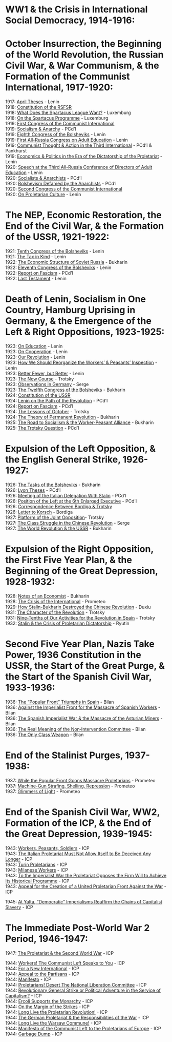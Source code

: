 # WW1 & the Crisis in International Social Democracy, 1914-1916:

# October Insurrection, the Beginning of the World Revolution, the Russian Civil War, & War Communism, & the Formation of the Communist International, 1917-1920:
1917: [April Theses](https://www.marxists.org/archive/lenin/works/1917/apr/04.htm) - Lenin  
1918: [Constitution of the RSFSR](https://www.marxists.org/history/ussr/government/constitution/1918/)  
1918: [What Does the Spartacus League Want?](https://www.marxists.org/archive/luxemburg/1918/12/14.htm) - Luxemburg  
1918: [On the Spartacus Programme](https://www.marxists.org/archive/luxemburg/1918/12/30.htm) - Luxemburg  
1919: [First Congress of the Communist International](https://www.marxists.org/history/international/comintern/1st-congress/index.htm)  
1919: [Socialism & Anarchy](https://www.international-communist-party.org/CommLeft/CL05.htm#Socialism_and_Anarchy) - PCd’I  
1919: [Eighth Congress of the Bolsheviks](https://www.marxists.org/archive/lenin/works/1919/rcp8th/index.htm) - Lenin  
1919: [First All-Russia Congress on Adult Education](https://www.marxists.org/archive/lenin/works/1919/may/06.htm) - Lenin  
1919: [Communist Thought & Action in the Third International](https://www.international-communist-party.org/CommLeft/CL06.htm#Communistthought) - PCd’I & Pankhurst  
1919: [Economics & Politics in the Era of the Dictatorship of the Proletariat](https://www.marxists.org/archive/lenin/works/1919/oct/30.htm) - Lenin  
1920: [Speech at the Third All-Russia Conference of Directors of Adult Education](https://www.marxists.org/archive/lenin/works/1920/feb/25.htm) - Lenin  
1920: [Socialists & Anarchists](https://www.international-communist-party.org/CommLeft/CL05.htm#Socialists_and_Anarchists) - PCd’I  
1920: [Bolshevism Defamed by the Anarchists](https://www.international-communist-party.org/CommLeft/CL05.htm#Bolshevism) - PCd’I  
1920: [Second Congress of the Communist International](https://www.marxists.org/history/international/comintern/2nd-congress/index.htm)  
1920: [On Proletarian Culture](https://www.marxists.org/archive/lenin/works/1920/oct/08.htm) - Lenin  
# The NEP, Economic Restoration, the End of the Civil War, & the Formation of the USSR, 1921-1922:
1921: [Tenth Congress of the Bolsheviks](https://www.marxists.org/archive/lenin/works/1921/10thcong/index.htm) - Lenin  
1921: [The Tax in Kind](https://www.marxists.org/archive/lenin/works/1921/apr/21.htm) - Lenin  
1922: [The Economic Structure of Soviet Russia](https://www.marxists.org/archive/bukharin/works/1922/03/econstruct.html) - Bukharin  
1922: [Eleventh Congress of the Bolsheviks](https://www.marxists.org/archive/lenin/works/1922/mar/27.htm) - Lenin  
1922: [Report on Fascism](https://www.international-communist-party.org/BasicTexts/English/22Fascis.htm) - PCd’I  
1922: [Last Testament](https://www.marxists.org/archive/lenin/works/1922/dec/testamnt/index.htm) - Lenin  
# Death of Lenin, Socialism in One Country, Hamburg Uprising in Germany, & the Emergence of the Left & Right Oppositions, 1923-1925:
1923: [On Education](https://www.marxists.org/archive/lenin/works/1923/jan/02.htm) - Lenin  
1923: [On Cooperation](https://www.marxists.org/archive/lenin/works/1923/jan/06.htm) - Lenin  
1923: [Our Revolution](https://www.marxists.org/archive/lenin/works/1923/jan/16.htm) - Lenin  
1923: [How We Should Reorganize the Workers’ & Peasants’ Inspection](https://www.marxists.org/archive/lenin/works/1923/jan/23.htm) - Lenin  
1923: [Better Fewer, but Better](https://www.marxists.org/archive/lenin/works/1923/mar/02.htm) - Lenin  
1923: [The New Course](https://www.marxists.org/archive/trotsky/1923/newcourse/index.htm) - Trotsky  
1923: [Observations in Germany](https://www.marxists.org/archive/serge/1923/xx/observations.html) - Serge  
1923: [The Twelfth Congress of the Bolsheviks](https://www.marxists.org/archive/bukharin/works/1923/ci/12_congress.htm) - Bukharin  
1924: [Constitution of the USSR](https://soviethistory.msu.edu/1924-2/union-treaty/union-treaty-texts/first-union-constitution/)  
1924: [Lenin on the Path of the Revolution](https://quinterna.org/archivio/1924_1926/lenincamminoriv1.htm) - PCd’I  
1924: [Report on Fascism](https://www.international-communist-party.org/BasicTexts/English/24Fascis.htm) - PCd’I  
1924: [The Lessons of October](https://www.marxists.org/archive/trotsky/1924/lessons/index.htm) - Trotsky  
1924: [The Theory of Permanent Revolution](https://www.marxists.org/archive/bukharin/works/1924/permanent-revolution/index.htm) - Bukharin  
1925: [The Road to Socialism & the Worker-Peasant Alliance](https://cdn.discordapp.com/attachments/984866180714094592/1047723265038229534/Bukharin_-_The_Road_to_Socialism_and_the_Worker-Peasant_Alliance_1925.pdf) - Bukharin  
1925: [The Trotsky Question](https://www.marxists.org/archive/bordiga/works/1925/trotsky.htm) - PCd’I  
# Expulsion of the Left Opposition, & the English General Strike, 1926-1927:
1926: [The Tasks of the Bolsheviks](https://www.marxists.org/archive/bukharin/works/1926/01/x01.htm) - Bukharin  
1926: [Lyon Theses](https://www.international-communist-party.org/BasicTexts/English/LyonThes.htm) - PCd’I  
1926: [Meeting of the Italian Delegation With Stalin](https://libriincogniti.wordpress.com/2020/04/04/6th-ecci-meeting-of-the-italian-delegation-with-stalin-22-february-1926/) - PCd’I  
1926: [Position of the Left at the 6th Enlarged Executive](https://www.international-communist-party.org/BasicTexts/English/26EnlCCI.htm) - PCd’I  
1926: [Correspondence Between Bordiga & Trotsky](https://libcom.org/article/correspondence-between-bordiga-and-trotsky)  
1926: [Letter to Korsch](https://www.international-communist-party.org/CommLeft/CL09.htm#LEFT_ARCHIVES) - Bordiga  
1927: [Platform of the Joint Opposition](https://www.marxists.org/archive/trotsky/1927/opposition/index.htm)- Trotsky  
1927: [The Class Struggle in the Chinese Revolution](https://www.marxists.org/archive/serge/1927/china/index.html) - Serge  
1927: [The World Revolution & the USSR](https://www.marxists.org/archive/bukharin/works/1927/worldrev.htm) - Bukharin  
# Expulsion of the Right Opposition, the First Five Year Plan, & the Beginning of the Great Depression, 1928-1932:
1928: [Notes of an Economist](https://cdn.discordapp.com/attachments/984866180714094592/1047728831777230858/notes_of_an_economist_bukharin.pdf) - Bukharin  
1928: [The Crisis of the International](https://www.international-communist-party.org/English/Texts/28CrisisCI.htm) - Prometeo  
1929: [How Stalin-Bukharin Destroyed the Chinese Revolution](https://revolutionsnewsstand.com/2022/12/06/how-stalin-bucharin-destroyed-the-chinese-revolution-an-appeal-to-all-the-comrades-of-the-chinese-communist-party-by-chen-duxiu-1929/) - Duxiu  
1931: [The Character of the Revolution](https://www.marxists.org/archive/trotsky/1931/spain/spain05.htm) - Trotsky  
1931: [Nine-Tenths of Our Activities for the Revolution in Spain](https://www.marxists.org/archive/trotsky/1931/07/9_tenths.htm) - Trotsky  
1932: [Stalin & the Crisis of Proletarian Dictatorship](https://drive.google.com/file/d/19zMlGNdwFJ0JK-RtkVudlmaIscwwi479/view) - Ryutin  
# Second Five Year Plan, Nazis Take Power, 1936 Constitution in the USSR, the Start of the Great Purge, & the Start of the Spanish Civil War, 1933-1936:
1936: [The “Popular Front” Triumphs in Spain](https://www.international-communist-party.org/English/Texts/SpainBil.htm#THE_POPULAR_FRONT) - Bilan  
1936: [Against the Imperialist Front for the Massacre of Spanish Workers](https://www.international-communist-party.org/English/Texts/SpainBil.htm#AGAINST) - Bilan  
1936: [The Spanish Imperialist War & the Massacre of the Asturian Miners](https://www.international-communist-party.org/English/Texts/SpainBil.htm#THE_SPANISH) - Bilan  
1936: [The Real Meaning of the Non‑Intervention Committee](https://www.international-communist-party.org/English/REPORTS/WARS/NonIntervention_1936.htm#RealMeaning) - Bilan  
1936: [The Only Class Weapon](https://www.international-communist-party.org/English/REPORTS/WARS/NonIntervention_1936.htm#OnlyClass) - Bilan  
# End of the Stalinist Purges, 1937-1938:
1937: [While the Popular Front Goons Massacre Proletarians](https://www.international-communist-party.org/English/REPORTS/WARS/Barcelona_1936.htm) - Prometeo  
1937: [Machine-Gun Strafing, Shelling, Repression](https://www.international-communist-party.org/English/REPORTS/WARS/Barcelona_1936.htm#Machineguns) - Prometeo  
1937: [Glimmers of Light](https://www.international-communist-party.org/English/REPORTS/WARS/GlimmersLight_1937.htm) - Prometeo  
# End of the Spanish Civil War, WW2, Formation of the ICP, & the End of the Great Depression, 1939-1945:
1943: [Workers, Peasants, Soldiers](https://www.international-communist-party.org/Comunism/Comuni81.htm#43OperaiContadiniSoldati) - ICP  
1943: [The Italian Proletariat Must Not Allow Itself to Be Deceived Any Longer](https://www.international-communist-party.org/English/REPORTS/WARS/Italian_proletariat_1943.htm) - ICP  
1943: [Turin Proletarians](https://www.international-communist-party.org/Comunism/Comuni81.htm#43ProletariTorinesi) - ICP  
1943: [Milanese Workers](https://www.international-communist-party.org/Comunism/Comuni81.htm#43OperaiMilanesi) - ICP  
1943: [To the Imperialist War the Proletariat Opposes the Firm Will to Achieve Its Historical Programme](https://www.international-communist-party.org/English/REPORTS/WARS/ToTheImperialistWar_1943.htm) - ICP  
1943: [Appeal for the Creation of a United Proletarian Front Against the War](https://www.international-communist-party.org/English/REPORTS/WARS/AppealUnitedFront_1943.htm) - ICP  

1945: [At Yalta, “Democratic” Imperialisms Reaffirm the Chains of Capitalist Slavery](https://www.international-communist-party.org/English/REPORTS/WARS/At_Yalta_1945.htm) - ICP  
# The Immediate Post-World War 2 Period, 1946-1947:
1947: [The Proletariat & the Second World War](https://www.international-communist-party.org/English/REPORTS/WARS/Prolet_2WW_1947.htm) - ICP  

1944: [Workers! The Communist Left Speaks to You](https://www.international-communist-party.org/English/REPORTS/WARS/Workers_1944.htm) - ICP  
1944: [For a New International](https://www.international-communist-party.org/Comunism/Comu40Ap.htm#PER_UNA_NUOVA_INTERNAZIONALE) - ICP  
1944: [Appeal to the Partisans](https://www.international-communist-party.org/English/REPORTS/WARS/Appeal_Partisans.htm) - ICP  
1944: [Manifesto](https://www.international-communist-party.org/English/REPORTS/WARS/Manifesto_2WW.htm) - ICP  
1944: [Proletarians! Desert The National Liberation Committee](https://www.international-communist-party.org/English/REPORTS/WARS/Desert_NLC_1944.htm) - ICP  
1944: [Revolutionary General Strike or Political Adventure in the Service of Capitalism?](https://www.international-communist-party.org/English/REPORTS/WARS/RevolutionaryGeneralStrike_1944.htm) - ICP  
1944: [Ercoli Supports the Monarchy](https://www.international-communist-party.org/Comunism/Comu40Ap.htm#ERCOLI_APPOGGIA_LA_MONARCHIA) - ICP  
1944: [On the Margin of the Strikes](https://www.international-communist-party.org/Comunism/Comu40Ap.htm#IN_MARGINE_AGLI_SCIOPERI) - ICP  
1944: [Long Live the Proletarian Revolution!](https://www.international-communist-party.org/English/REPORTS/WARS/Long_Live_1944.htm) - ICP  
1944: [The German Proletariat & the Responsibilities of the War](https://www.international-communist-party.org/English/REPORTS/WARS/Network_Imperialism_1944.htm) - ICP  
1944: [Long Live the Warsaw Commune!](https://www.international-communist-party.org/English/REPORTS/WARS/LongLiveWarsawCommune_1944.htm) - ICP  
1944: [Manifesto of the Communist Left to the Proletarians of Europe](https://www.international-communist-party.org/English/Texts/Manif44E.htm) - ICP  
1944: [Garbage Dump](https://www.international-communist-party.org/Comunism/Comu40Ap.htm#IMMONDEZZAIO) - ICP  
